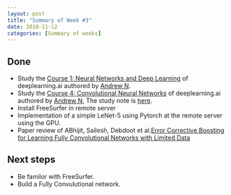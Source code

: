 ```yaml
---
layout: post
title: "Summary of Week #3"
date: 2018-11-12
categories: [Summary of weeks]
---
```


## Done
* Study the [Course 1: Neural Networks and Deep Learning](https://www.coursera.org/learn/neural-networks-deep-learning?specialization=deep-learning) of deeplearning.ai authored by [Andrew N](https://www.andrewng.org/).
* Study the [Course 4: Convolutional Neural Networks](https://www.coursera.org/learn/convolutional-neural-networks?specialization=deep-learning) of deeplearning.ai authored by [Andrew N](https://www.andrewng.org/), The study note is [here](https://xysong1201.github.io/study%20notes/2018/11/12/study-note-2/).
* Install FreeSurfer in remote server
* Implementation of a simple LeNet-5 using Pytorch at the remote server using the GPU.
* Paper review of ABhijit, Sailesh, Debdoot et al.[Error Corrective Boosting for Learning Fully Convolutional Networks with Limited Data](https://arxiv.org/abs/1705.00938)

## Next steps
* Be familor with FreeSurfer.
* Build a Fully Convulutional network.
